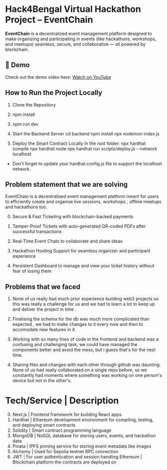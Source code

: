 
#  Hack4Bengal Virtual Hackathon Project – **EventChain**

**EventChain** is a decentralized event management platform designed to make organizing and participating in events (like hackathons, workshops, and meetups) seamless, secure, and collaborative — all powered by blockchain.

## 🎥 Demo
Check out the demo video here: [Watch on YouTube](https://www.youtube.com/watch?v=2a-8n70l-2k)

## How to Run the Project Locally

1. Clone the Repository
2. npm install
3. npm run dev
4. Start the Backend Server
cd backend
npm install
npx nodemon index.js

5. Deploy the Smart Contract Locally
In the root folder:
npx hardhat compile
npx hardhat node
npx hardhat run scripts/deploy.js --network localhost
* Don't forget to update your hardhat.config.js file to support the localhost network.


## Problem statement that we are solving 

EventChain is a decentralised event management platform meant for users to efficiently create and organise live sessions, workshops , offline meetups and hackathons too.

0. Secure & Fast Ticketing with blockchain-backed payments

1. Tamper-Proof Tickets with auto-generated QR-coded PDFs after successful transactions

2. Real-Time Event Chats to collaborate and share ideas

3. Hackathon Hosting Support for seamless organizer and participant experience

4. Persistent Dashboard to manage and view your ticket history without fear of losing them

## Problems that we faced

1. None of us really had much prior experience building web3 projects so this was really a challenge for us and we had to learn a lot to keep up and deliver the project in time .

2. Finalising the schema for the db was much more complicated than expected , we had to make changes to it every now and then to accomodate new features in it.

3. Working with so many lines of code in the frontend and backend was a confusing and challenging task, we could have managed the components better and avoid the mess, but i guess that's for the next time.

4. Sharing files and changes with each other through github was daunting. None of us had really collaborated on a single repo before, so we constantly had moments where something was working on one person's device but not in the other's.



# Tech/Service | Description
0. Next.js | Frontend framework for building React apps
1. Hardhat | Ethereum development environment for compiling, testing, and deploying smart contracts
2. Solidity | Smart contract programming language
3. MongoDB | NoSQL database for storing users, events, and hackathon data
4. Pinata | IPFS pinning service for storing event metadata like images
5. Alchemy | Used for Sepolia testnet RPC connection
6. JWT | For user authentication and session handling
Ethereum | Blockchain platform the contracts are deployed on
